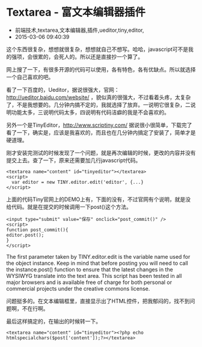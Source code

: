 # Textarea - 富文本编辑器插件
- 前端技术,textarea,文本编辑器,插件,ueditor,tiny,editor,
- 2015-03-06 09:40:39

这个东西很复杂，想想就很复杂，想想就自己不想写。哈哈，javascript可不是我的强项，会很累的，会死人的。所以还是直接抄一个算了。


网上搜了一下，有很多开源的代码可以使用，各有特色，各有优缺点。所以就选择一个自己喜欢的吧。

看了一下百度的，Ueditor，据说很强大，官网：http://ueditor.baidu.com/website/ ，貌似真的很强大，不过看着头疼，太复杂了，不是我想要的。几分钟内搞不定的，我就选择了放弃。一说明它很复杂，二说明功能太多，三说明代码太多，四说明有代码洁癖的我是不会喜欢的。

另外一个是TinyEditor，http://www.scriptiny.com/ 据说很小很简单，下载完了看了一下，确实是，应该是我喜欢的，而且也在几分钟内搞定了安装了，简单才是硬道理。

刚才安装完测试的时候发现了一个问题，就是再次编辑的时候，更改的内容并没有提交上去。查了一下，原来还需要加几行javascript代码。

    <textarea name="content" id="tinyeditor"></textarea>
    <script>
      var editor = new TINY.editor.edit('editor', {...}
    </script>

上面的代码Tiny官网上的DEMO上有，下面的没有，不过官网有个说明，就是没给代码。就是在提交的时候调用一下post()这个方法。

    <input type="submit" value="保存" onclick="post_commit()" />
    <script>
    function post_commit(){
    editor.post();
    }
    </script>

The first parameter taken by TINY.editor.edit is the variable name used for the object instance. Keep in mind that before posting you will need to call the instance.post() function to ensure that the latest changes in the WYSIWYG translate into the text area. This script has been tested in all major browsers and is available free of charge for both personal or commercial projects under the creative commons license.

问题挺多的。在文本编辑框里，直接显示出了HTML控件，把我郁闷的，找不到问题啊，不在行啊。

最后这样搞定的，在输出的时候转一下。

    <textarea name="content" id="tinyeditor"><?php echo htmlspecialchars($post['content']);?></textarea>